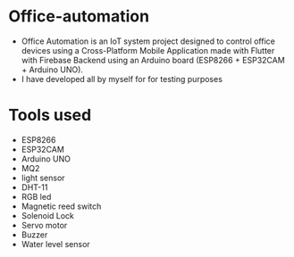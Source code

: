 # Office-automation
* Office Automation is an IoT system project designed to control office devices using a Cross-Platform Mobile Application made with Flutter with Firebase Backend using an Arduino board (ESP8266 + ESP32CAM + Arduino UNO).
* I have developed all by myself for for testing purposes

# Tools used  
* ESP8266
* ESP32CAM
* Arduino UNO
* MQ2
* light sensor 
* DHT-11
* RGB led
* Magnetic reed switch
* Solenoid Lock
* Servo motor 
* Buzzer
* Water level sensor
